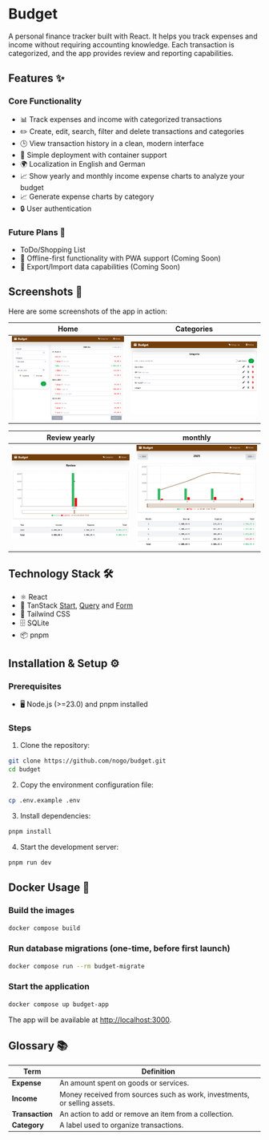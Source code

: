 # Budget

A personal finance tracker built with React. It helps you track expenses and income without requiring accounting knowledge. Each transaction is categorized, and the app provides review and reporting capabilities.

## Features ✨

### Core Functionality

- 📊 Track expenses and income with categorized transactions
- ✏️ Create, edit, search, filter and delete transactions and categories
- 🕒 View transaction history in a clean, modern interface
- 🐳 Simple deployment with container support
- 🌍 Localization in English and German
- 📈 Show yearly and monthly income expense charts to analyze your budget
- 📈 Generate expense charts by category
- 🔒 User authentication

### Future Plans 🚀

- ToDo/Shopping List
- 📶 Offline-first functionality with PWA support (Coming Soon)
- 🔄 Export/Import data capabilities (Coming Soon)

## Screenshots 📸

Here are some screenshots of the app in action:

| Home                            | Categories                                     |
| ------------------------------- | ---------------------------------------------- |
| ![Home](./screenshots/home.png) | ![Category list](./screenshots/categories.png) |

| Review yearly                              | monthly                                      |
| ------------------------------------------ | -------------------------------------------- |
| ![Yearly](./screenshots/review_yearly.png) | ![Monthly](./screenshots/review_monthly.png) |

## Technology Stack 🛠️

- ⚛️ React
- 🧰 TanStack [Start](https://tanstack.com/start/latest), [Query](https://tanstack.com/query/latest) and [Form](https://tanstack.com/form/latest)
- 🎨 Tailwind CSS
- 🗄️ SQLite
- 📦 pnpm

## Installation & Setup ⚙️

### Prerequisites

- 🖥️ Node.js (>=23.0) and pnpm installed

### Steps

1. Clone the repository:

```bash
git clone https://github.com/nogo/budget.git
cd budget
```

2. Copy the environment configuration file:

```bash
cp .env.example .env
```

3. Install dependencies:

```bash
pnpm install
```

4. Start the development server:

```bash
pnpm run dev
```

## Docker Usage 🐳

### Build the images

```bash
docker compose build
```

### Run database migrations (one-time, before first launch)

```bash
docker compose run --rm budget-migrate
```

### Start the application

```bash
docker compose up budget-app
```

The app will be available at [http://localhost:3000](http://localhost:3000).

## Glossary 📚

| **Term**        | **Definition**                                                            |
| --------------- | ------------------------------------------------------------------------- |
| **Expense**     | An amount spent on goods or services.                                     |
| **Income**      | Money received from sources such as work, investments, or selling assets. |
| **Transaction** | An action to add or remove an item from a collection.                     |
| **Category**    | A label used to organize transactions.                                    |
